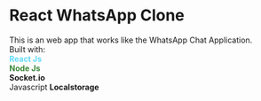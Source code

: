 # React WhatsApp Clone

This is an web app that works like the WhatsApp Chat Application.<br>
Built with:<br>
<b style="
    color: #61DBFB;
">React Js</b><br>
<b style="
     color: #3C873A;
">Node Js</b><br>
<b>Socket.io</b><br>
Javascript <b>Localstorage</b><br>
